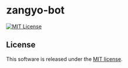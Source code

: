 # zangyo-bot

[![MIT License](http://img.shields.io/badge/license-MIT-blue.svg?style=flat)](LICENSE.md)

## License
This software is released under the [MIT license](LICENSE.md).

